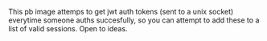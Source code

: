 This pb image attemps to get jwt auth tokens (sent to a unix socket) everytime someone auths succesfully, so you can attempt to add these to a list of valid sessions. Open to ideas.